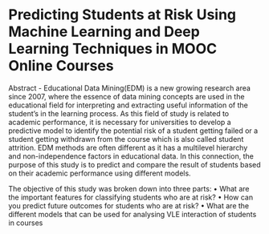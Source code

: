 # Predicting Students at Risk Using Machine Learning and Deep Learning Techniques in MOOC Online Courses 

Abstract - 
Educational Data Mining(EDM) is a new growing research area since 2007, where the essence of data mining concepts are used in the educational field for interpreting and extracting useful information of the student’s in the learning process. As this field of study is related to academic performance,  it is necessary for universities to develop a predictive model to identify the potential risk of a student getting failed or a student getting withdrawn from the course which is also called student attrition. EDM methods are often different as it has a multilevel hierarchy and non-independence factors in educational data. In this connection, the purpose of this study is to predict and compare the result of students based on their academic performance using different models.

The objective of this study was broken down into three parts:
•	What are the important features for classifying students who are at risk?
•	How can you predict future outcomes for students who are at risk?
•	What are the different models that can be used for analysing VLE interaction of students in courses


